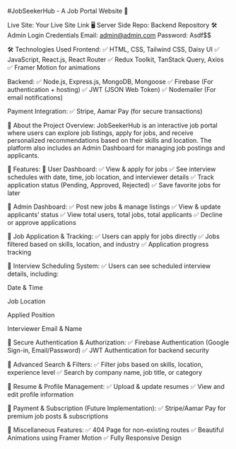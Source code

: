 #JobSeekerHub - A Job Portal Website 🚀



Live Site: Your Live Site Link
🖥️ Server Side Repo: Backend Repository
🛠 Admin Login Credentials
Email: admin@admin.com
Password: Asdf$$

🛠 Technologies Used
Frontend:
✅ HTML, CSS, Tailwind CSS, Daisy UI
✅ JavaScript, React.js, React Router
✅ Redux Toolkit, TanStack Query, Axios
✅ Framer Motion for animations

Backend:
✅ Node.js, Express.js, MongoDB, Mongoose
✅ Firebase (For authentication + hosting)
✅ JWT (JSON Web Token)
✅ Nodemailer (For email notifications)

Payment Integration:
✅ Stripe, Aamar Pay (for secure transactions)

📌 About the Project
Overview:
JobSeekerHub is an interactive job portal where users can explore job listings, apply for jobs, and receive personalized recommendations based on their skills and location. The platform also includes an Admin Dashboard for managing job postings and applicants.

🚀 Features:
🔹 User Dashboard:
✅ View & apply for jobs
✅ See interview schedules with date, time, job location, and interviewer details
✅ Track application status (Pending, Approved, Rejected)
✅ Save favorite jobs for later

🔹 Admin Dashboard:
✅ Post new jobs & manage listings
✅ View & update applicants’ status
✅ View total users, total jobs, total applicants
✅ Decline or approve applications

🔹 Job Application & Tracking:
✅ Users can apply for jobs directly
✅ Jobs filtered based on skills, location, and industry
✅ Application progress tracking

🔹 Interview Scheduling System:
✅ Users can see scheduled interview details, including:

Date & Time

Job Location

Applied Position

Interviewer Email & Name

🔹 Secure Authentication & Authorization:
✅ Firebase Authentication (Google Sign-in, Email/Password)
✅ JWT Authentication for backend security

🔹 Advanced Search & Filters:
✅ Filter jobs based on skills, location, experience level
✅ Search by company name, job title, or category

🔹 Resume & Profile Management:
✅ Upload & update resumes
✅ View and edit profile information

🔹 Payment & Subscription (Future Implementation):
✅ Stripe/Aamar Pay for premium job posts & subscriptions

🔹 Miscellaneous Features:
✅ 404 Page for non-existing routes
✅ Beautiful Animations using Framer Motion
✅ Fully Responsive Design

